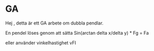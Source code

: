# GA


Hej , detta är ett GA arbete om dubbla pendlar. 

En pendel löses genom att sätta Sin(arctan delta x/delta y) * Fg = Fa

eller använder vinkelhastighet vFI
